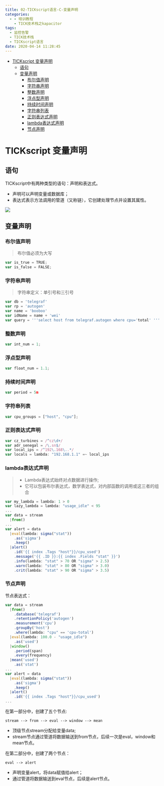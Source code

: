 ```yaml
---
title: 02-TICKscript语言-C-变量声明
categories:
  - - 培训教程
    - TICK技术栈之kapacitor
tags:
  - 监控告警
  - TICK技术栈
  - TICKscript语言
date: 2020-04-14 11:28:45
---
```


<!-- TOC depthFrom:1 depthTo:6 withLinks:1 updateOnSave:1 orderedList:0 -->

- [TICKscript 变量声明](#tickscript-变量声明)
  - [语句](#语句)
  - [变量声明](#变量声明)
    - [布尔值声明](#布尔值声明)
    - [字符串声明](#字符串声明)
    - [整数声明](#整数声明)
    - [浮点型声明](#浮点型声明)
    - [持续时间声明](#持续时间声明)
    - [字符串列表](#字符串列表)
    - [正则表达式声明](#正则表达式声明)
    - [lambda表达式声明](#lambda表达式声明)
    - [节点声明](#节点声明)

<!-- /TOC -->

# TICKscript 变量声明

## 语句

TICKscript中有两种类型的语句：声明和表达式。

- 声明可以声明变量或数据库；
- 表达式表示方法调用的管道（又称链），它创建处理节点并设置其属性。

![](pic/dag_02.jpg)

## 变量声明

### 布尔值声明

> 布尔值必须为大写

```js
var is_true = TRUE;
var is_false = FALSE;
```

### 字符串声明

> 字符串定义：单引号和三引号

```js
var db = 'telegraf'
var rp = 'autogen'
var name = 'booboo'
var idName = name + 'wei'
var query = '''select host from telegraf.autogen where cpu='total' '''
```

### 整数声明

```js
var int_num = 1;
```

### 浮点型声明

```js
var float_num = 1.1;
```

### 持续时间声明

```js
var period = 5m
```

### 字符串列表

```js
var cpu_groups = ["host", "cpu"];
```

### 正则表达式声明

```js
var cz_turbines = /^cz\d+/
var adr_senegal = /\.sn$/
var local_ips = /^192\.168\..*/
var locals = lambda: "192.168.1.1" =~ local_ips
```

### lambda表达式声明

> - Lambda表达式始终对点数据进行操作;
> - 它可以包装布尔表达式，数学表达式，对内部函数的调用或这三者的组合

```js
var my_lambda = lambda: 1 > 0
var lazy_lambda = lambda: "usage_idle" < 95
...
var data = stream
  |from()
...
var alert = data
  |eval(lambda: sigma("stat"))
    .as('sigma')
    .keep()
  |alert()
    .id('{{ index .Tags "host"}}/cpu_used')
    .message('{{ .ID }}:{{ index .Fields "stat" }}')
    .info(lambda: "stat" > 70 OR "sigma" > 2.5)
    .warn(lambda: "stat" > 80 OR "sigma" > 3.0)
    .crit(lambda: "stat" > 90 OR "sigma" > 3.5)
```

### 节点声明

节点表达式：

```js
var data = stream
  |from()
    .database('telegraf')
    .retentionPolicy('autogen')
    .measurement('cpu')
    .groupBy('host')
    .where(lambda: "cpu" == 'cpu-total')
  |eval(lambda: 100.0 - "usage_idle")
    .as('used')
  |window()
    .period(span)
    .every(frequency)
  |mean('used')
    .as('stat')
...
var alert = data
  |eval(lambda: sigma("stat"))
    .as('sigma')
    .keep()
  |alert()
    .id('{{ index .Tags "host"}}/cpu_used')
...
```

在第一部分中，创建了五个节点:

`stream --> from --> eval --> window --> mean`

- 顶级节点stream分配给变量data;
- stream节点通过管道将数据输送到from节点，后续一次是eval，window和mean节点。

在第二部分中，创建了两个节点：

`eval --> alert`

- 声明变量alert，将data赋值给alert；
- 通过管道将数据输送到eval节点，后续是alert节点。
